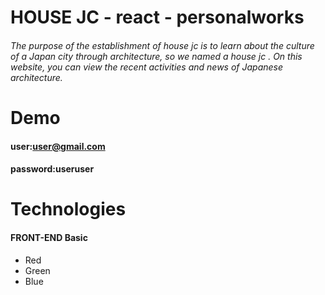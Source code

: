 # HOUSE JC - react - personalworks

###### The purpose of the establishment of house jc is to learn about the culture of a Japan city through architecture, so we named a house jc . On this website, you can view the recent activities and news of Japanese architecture.

# Demo

#### user:user@gmail.com

#### password:useruser

# Technologies

#### FRONT-END Basic

- Red
- Green
- Blue
